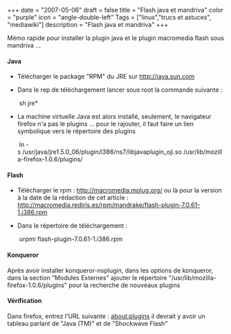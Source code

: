 +++
date = "2007-05-06"
draft = false
title = "Flash java et mandriva"
color = "purple"
icon = "angle-double-left"
Tags = ["linux","trucs et astuces", "mediawiki"]
description = "Flash java et mandriva"
+++

Mémo rapide pour installer la plugin java et le plugin macromedia flash
sous mandriva ...

#### Java

-   Télécharger le package "RPM" du JRE sur <http://java.sun.com>
-   Dans le rep de téléchargement lancer sous root la commande suivante
    :

     sh jre*

-   La machine virtuelle Java est alors installé, seulement, le
    navigateur firefox n'a pas le plugins ... pour le rajouter, il faut
    faire un lien symbolique vers le répertoire des plugins

     ln -s /usr/java/jre1.5.0_06/plugin/i386/ns7/libjavaplugin_oji.so /usr/lib/mozilla-firefox-1.0.6/plugins/

#### Flash

-   Télécharger le rpm : <http://macromedia.mplug.org/> ou là pour la
    version à la date de la rédaction de cet article :
    <http://macromedia.rediris.es/rpm/mandrake/flash-plugin-7.0.61-1.i386.rpm>
-   Dans le répertoire de téléchargement :

     urpmi flash-plugin-7.0.61-1.i386.rpm

#### Konqueror

Après avoir installer konqueror-nsplugin, dans les options de konqueror,
dans la section "Modules Externes" ajouter le répertoire
"/usr/lib/mozilla-firefox-1.0.6/plugins" pour la recherche de nouveaux
plugins

#### Vérification

Dans firefox, entrez l'URL suivante : <about:plugins> il devrait y avoir
un tableau parlant de "Java (TM)" et de "Shockwave Flash"
